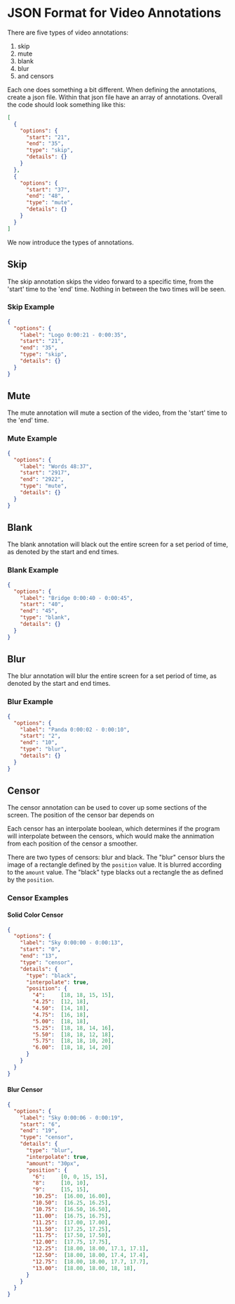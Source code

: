 # JSON Format for Video Annotations

There are five types of video annotations:
1. skip
2. mute
3. blank
4. blur
5. and censors

Each one does something a bit different. When defining the annotations, create
a json file. Within that json file have an array of annotations. Overall the
code should look something like this:

``` json
[
  {
    "options": {
      "start": "21",
      "end": "35",
      "type": "skip",
      "details": {}
    }
  },
  {
    "options": {
      "start": "37",
      "end": "48",
      "type": "mute",
      "details": {}
    }
  }
]
```

We now introduce the types of annotations.

## Skip

The skip annotation skips the video forward to a specific time, from the 'start'
time to the 'end' time. Nothing in between the two times will be seen.

### Skip Example
``` json
{
  "options": {
    "label": "Logo 0:00:21 - 0:00:35",
    "start": "21",
    "end": "35",
    "type": "skip",
    "details": {}
  }
}
```

## Mute

The mute annotation will mute a section of the video, from the 'start' time to
the 'end' time.

### Mute Example
``` json
{
  "options": {
    "label": "Words 48:37",
    "start": "2917",
    "end": "2922",
    "type": "mute",
    "details": {}
  }
}
```

## Blank

The blank annotation will black out the entire screen for a set period of time,
as denoted by the start and end times.

### Blank Example
``` json
{
  "options": {
    "label": "Bridge 0:00:40 - 0:00:45",
    "start": "40",
    "end": "45",
    "type": "blank",
    "details": {}
  }
}
```

## Blur

The blur annotation will blur the entire screen for a set period of time,
as denoted by the start and end times.

### Blur Example
``` json
{
  "options": {
    "label": "Panda 0:00:02 - 0:00:10",
    "start": "2",
    "end": "10",
    "type": "blur",
    "details": {}
  }
}
```

## Censor

The censor annotation can be used to cover up some sections of the screen. The
position of the censor bar depends on

Each censor has an interpolate boolean, which determines if the program will interpolate
between the censors, which would make the annimation from each position of the
censor a smoother.

There are two types of censors: blur and black. The "blur" censor blurs the image
of a rectangle defined by the `position` value. It is blurred according to the
`amount` value. The "black" type blacks out a rectangle the as defined by the `position`.

### Censor Examples
#### Solid Color Censor
``` json
{
  "options": {
    "label": "Sky 0:00:00 - 0:00:13",
    "start": "0",
    "end": "13",
    "type": "censor",
    "details": {
      "type": "black",
      "interpolate": true,
      "position": {
        "4":     [18, 18, 15, 15],
        "4.25":  [12, 18],
        "4.50":  [14, 18],
        "4.75":  [16, 18],
        "5.00":  [18, 18],
        "5.25":  [18, 18, 14, 16],
        "5.50":  [18, 18, 12, 18],
        "5.75":  [18, 18, 10, 20],
        "6.00":  [18, 18, 14, 20]
      }
    }
  }
}
```

#### Blur Censor
``` json
{
  "options": {
    "label": "Sky 0:00:06 - 0:00:19",
    "start": "6",
    "end": "19",
    "type": "censor",
    "details": {
      "type": "blur",
      "interpolate": true,
      "amount": "30px",
      "position": {
        "6":     [0, 0, 15, 15],
        "8":     [10, 10],
        "9":     [15, 15],
        "10.25":  [16.00, 16.00],
        "10.50":  [16.25, 16.25],
        "10.75":  [16.50, 16.50],
        "11.00":  [16.75, 16.75],
        "11.25":  [17.00, 17.00],
        "11.50":  [17.25, 17.25],
        "11.75":  [17.50, 17.50],
        "12.00":  [17.75, 17.75],
        "12.25":  [18.00, 18.00, 17.1, 17.1],
        "12.50":  [18.00, 18.00, 17.4, 17.4],
        "12.75":  [18.00, 18.00, 17.7, 17.7],
        "13.00":  [18.00, 18.00, 18, 18],
      }
    }
  }
}
```

